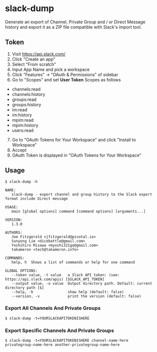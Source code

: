 # slack-dump
Generate an export of Channel, Private Group and / or Direct Message history and export it as a ZIP file compatible with Slack's import tool.

## Token

1. Visit https://api.slack.com/
2. Click "Create an app"
3. Select "From scratch"
4. Input App Name and pick a workspace
5. Click "Features" → "OAuth & Permissions" of sidebar
6. Go to "Scopes" and set **User Token** Scopes as follows

* channels:read
* channels:history
* groups:read
* groups:history
* im:read
* im:history
* mpim:read
* mpim:history
* users:read

7. Go to "OAuth Tokens for Your Workspace" and click "Install to Workspace"
8. Accept
9. OAuth Token is displayed in "OAuth Tokens for Your Workspace"

## Usage

```
$ slack-dump -h

NAME:
   slack-dump - export channel and group history to the Slack export format include Direct message

USAGE:
   main [global options] command [command options] [arguments...]

VERSION:
   1.3.0

AUTHORS:
   Joe Fitzgerald <jfitzgerald@pivotal.io>
   Sunyong Lim <dicebattle@gmail.com>
   Yoshihiro Misawa <myoshi321go@gmail.com>
   takameron <tech@takameron.info>

COMMANDS:
   help, h  Shows a list of commands or help for one command

GLOBAL OPTIONS:
   --token value, -t value   a Slack API token: (see: https://api.slack.com/apis) [$SLACK_API_TOKEN]
   --output value, -o value  Output directory path. Default: current directory path [$]
   --help, -h                show help (default: false)
   --version, -v             print the version (default: false)

```

### Export All Channels And Private Groups

```
$ slack-dump -t=YOURSLACKAPITOKENISHERE
```

### Export Specific Channels And Private Groups

```
$ slack-dump -t=YOURSLACKAPITOKENISHERE channel-name-here privategroup-name-here another-privategroup-name-here
```
